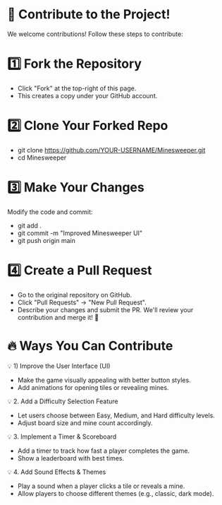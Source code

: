 # 🤝 Contribute to the Project!
We welcome contributions! Follow these steps to contribute:


# 1️⃣ Fork the Repository
- Click "Fork" at the top-right of this page.
- This creates a copy under your GitHub account.


# 2️⃣ Clone Your Forked Repo
- git clone https://github.com/YOUR-USERNAME/Minesweeper.git
- cd Minesweeper


# 3️⃣ Make Your Changes
Modify the code and commit:
- git add .
- git commit -m "Improved Minesweeper UI"
- git push origin main


# 4️⃣ Create a Pull Request
- Go to the original repository on GitHub.
- Click "Pull Requests" → "New Pull Request".
- Describe your changes and submit the PR.
We'll review your contribution and merge it! 🎯

# 🔥 Ways You Can Contribute
💡 1) Improve the User Interface (UI)

- Make the game visually appealing with better button styles.
- Add animations for opening tiles or revealing mines.


💡 2. Add a Difficulty Selection Feature

- Let users choose between Easy, Medium, and Hard difficulty levels.
- Adjust board size and mine count accordingly.


💡 3. Implement a Timer & Scoreboard

- Add a timer to track how fast a player completes the game.
- Show a leaderboard with best times.


💡 4. Add Sound Effects & Themes

- Play a sound when a player clicks a tile or reveals a mine.
- Allow players to choose different themes (e.g., classic, dark mode).
